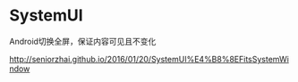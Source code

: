 # SystemUI
Android切换全屏，保证内容可见且不变化

<http://seniorzhai.github.io/2016/01/20/SystemUI%E4%B8%8EFitsSystemWindow>
